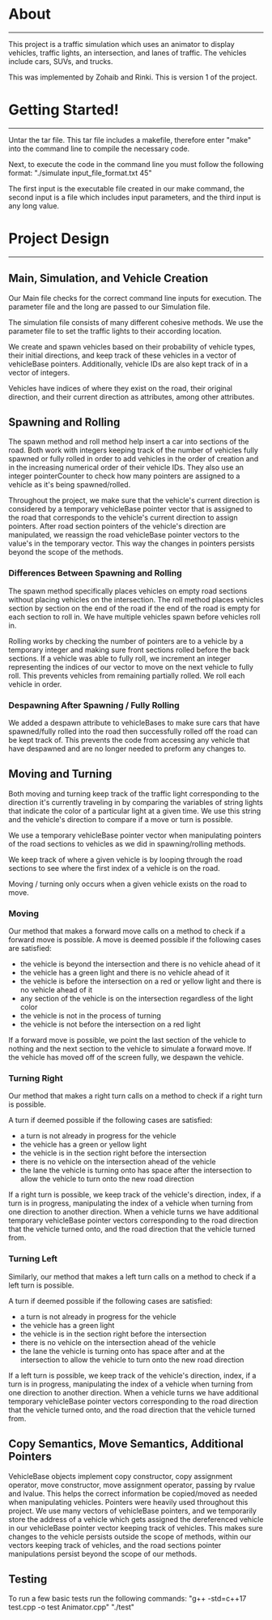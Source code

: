 # About
------------------
This project is a traffic simulation which uses an animator to
display vehicles, traffic lights, an intersection, and lanes of traffic.
The vehicles include cars, SUVs, and trucks.

This was implemented by Zohaib and Rinki.
This is version 1 of the project.

# Getting Started!
------------------
Untar the tar file. This tar file includes a makefile, therefore
enter "make" into the command line to compile the necessary code.

Next, to execute the code in the command line you must follow the following format:
"./simulate input_file_format.txt 45"

The first input is the executable file created in our make command,
the second input is a file which includes input parameters,
and the third input is any long value.

# Project Design
------------------
## Main, Simulation, and Vehicle Creation
Our Main file checks for the correct command line inputs for execution.
The parameter file and the long are passed to our Simulation file.

The simulation file consists of many different cohesive methods. We use the
parameter file to set the traffic lights to their according location.

We create and spawn vehicles based on their probability of vehicle types,
their initial directions, and keep track of these vehicles in a vector of
vehicleBase pointers. Additionally, vehicle IDs are also kept track of
in a vector of integers.

Vehicles have indices of where they exist on the road, their original direction,
and their current direction as attributes, among other attributes.


## Spawning and Rolling
The spawn method and roll method help insert a car into sections of the road.
Both work with integers keeping track of the number of vehicles fully spawned
or fully rolled in order to add vehicles in the order of creation and in
the increasing numerical order of their vehicle IDs. They also use an integer
pointerCounter to check how many pointers are assigned to a vehicle as it's
being spawned/rolled.

Throughout the project, we make sure that the vehicle's current direction
is considered by a temporary vehicleBase pointer vector that is assigned
to the road that corresponds to the vehicle's current direction to assign pointers.
After road section pointers of the vehicle's direction are manipulated, we reassign
the road vehicleBase pointer vectors to the value's in the temporary vector.
This way the changes in pointers persists beyond the scope of the methods.

### Differences Between Spawning and Rolling
The spawn method specifically places vehicles on empty road sections without
placing vehicles on the intersection. The roll method places vehicles
section by section on the end of the road if the end of the road is empty for
each section to roll in. We have multiple vehicles spawn before vehicles roll in.

Rolling works by checking the number of pointers are to a vehicle by a temporary
integer and making sure front sections rolled before the back sections. If a
vehicle was able to fully roll, we increment an integer representing the
indices of our vector to move on the next vehicle to fully roll.
This prevents vehicles from remaining partially rolled.
We roll each vehicle in order.

### Despawning After Spawning / Fully Rolling
We added a despawn attribute to vehicleBases to make sure cars that have
spawned/fully rolled into the road then successfully rolled off the road
can be kept track of. This prevents the code from accessing any vehicle that
have despawned and are no longer needed to preform any changes to.



## Moving and Turning
Both moving and turning keep track of the traffic light corresponding to the
direction it's currently traveling in by comparing the variables of string lights
that indicate the color of a particular light at a given time. We use this string
and the vehicle's direction to compare if a move or turn is possible.

We use a temporary vehicleBase pointer vector when manipulating pointers of the
road sections to vehicles as we did in spawning/rolling methods.

We keep track of where a given vehicle is by looping through the road sections
to see where the first index of a vehicle is on the road.

Moving / turning only occurs when a given vehicle exists on the road to move.

### Moving
Our method that makes a forward move calls on a method to check if a
forward move is possible.
A move is deemed possible if the following cases are satisfied:
- the vehicle is beyond the intersection and there is no vehicle ahead of it
- the vehicle has a green light and there is no vehicle ahead of it
- the vehicle is before the intersection on a red or yellow light and there is no
vehicle ahead of it
- any section of the vehicle is on the intersection regardless of the light color
- the vehicle is not in the process of turning
- the vehicle is not before the intersection on a red light

If a forward move is possible, we point the last section of the vehicle to nothing
and the next section to the vehicle to simulate a forward move. If the vehicle
has moved off of the screen fully, we despawn the vehicle.

### Turning Right
Our method that makes a right turn calls on a method to check if a
right turn is possible.

A turn if deemed possible if the following cases are satisfied:
- a turn is not already in progress for the vehicle
- the vehicle has a green or yellow light
- the vehicle is in the section right before the intersection
- there is no vehicle on the intersection ahead of the vehicle
- the lane the vehicle is turning onto has space after the intersection
  to allow the vehicle to turn onto the new road direction

If a right turn is possible, we keep track of the vehicle's direction, index,
if a turn is in progress, manipulating the index of a vehicle when turning from
one direction to another direction. When a vehicle turns we have additional temporary
vehicleBase pointer vectors corresponding to the road direction that the vehicle
turned onto, and the road direction that the vehicle turned from.

### Turning Left
Similarly, our method that makes a left turn calls on a method to check if a
left turn is possible.

A turn if deemed possible if the following cases are satisfied:
- a turn is not already in progress for the vehicle
- the vehicle has a green light
- the vehicle is in the section right before the intersection
- there is no vehicle on the intersection ahead of the vehicle
- the lane the vehicle is turning onto has space after and at the intersection
  to allow the vehicle to turn onto the new road direction

If a left turn is possible, we keep track of the vehicle's direction, index,
if a turn is in progress, manipulating the index of a vehicle when turning from
one direction to another direction. When a vehicle turns we have additional temporary
vehicleBase pointer vectors corresponding to the road direction that the vehicle
turned onto, and the road direction that the vehicle turned from.

## Copy Semantics, Move Semantics, Additional Pointers
VehicleBase objects implement copy constructor, copy assignment operator, move constructor,
move assignment operator, passing by rvalue and lvalue. This helps the correct
information be copied/moved as needed when manipulating vehicles. Pointers were heavily
used throughout this project. We use many vectors of vehicleBase pointers, and
we temporarily store the address of a vehicle which gets assigned the
dereferenced vehicle in our vehicleBase pointer vector keeping track of vehicles.
This makes sure changes to the vehicle persists outside the scope of methods,
within our vectors keeping track of vehicles, and the road sections pointer manipulations
persist beyond the scope of our methods.

## Testing
To run a few basic tests run the following commands:
"g++ -std=c++17 test.cpp -o test Animator.cpp"
"./test"
